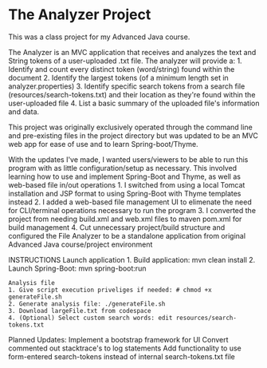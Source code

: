 # The Analyzer Project

This was a class project for my Advanced Java course.

The Analyzer is an MVC application that receives and analyzes the text and String tokens of a user-uploaded .txt file.
The analyzer will provide a:
    1. Identify and count every distinct token (word/string) found within the document
    2. Identify the largest tokens (of a minimum length set in analyzer.properties)
    3. Identify specific search tokens from a search file (resources/search-tokens.txt) and their location as they're found within the user-uploaded file
    4. List a basic summary of the uploaded file's information and data.

This project was originally exclusively operated through the command line and pre-existing files in the project directory but was updated to be an MVC web app for ease of use and to learn Spring-boot/Thyme.

With the updates I've made, I wanted users/viewers to be able to run this program with as little configuration/setup as necessary. This involved learning how to use and implement Spring-Boot and Thyme, as well as web-based file in/out operations
    1. I switched from using a local Tomcat installation and JSP format to using Spring-Boot with Thyme templates instead
    2. I added a web-based file management UI to elimenate the need for CLI/terminal operations necessary to run the program
    3. I converted the project from needing build.xml and web.xml files to maven pom.xml for build management
    4. Cut unnecessary project/build structure and configured the File Analyzer to be a standalone application from original Advanced Java course/project environment

INSTRUCTIONS
    Launch application
    1. Build application: mvn clean install
    2. Launch Spring-Boot: mvn spring-boot:run

    Analysis file
    1. Give script execution priveliges if needed: # chmod +x generateFile.sh
    2. Generate analysis file: ./generateFile.sh
    3. Download largeFile.txt from codespace
    4. (Optional) Select custom search words: edit resources/search-tokens.txt


Planned Updates:
    Implement a bootstrap framework for UI
    Convert commented out stacktrace's to log statements
    Add functionality to use form-entered search-tokens instead of internal search-tokens.txt file
    
